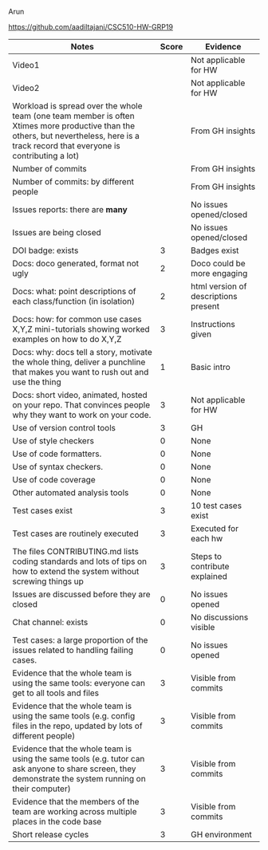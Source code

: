 Arun

https://github.com/aadiltajani/CSC510-HW-GRP19

|Notes|Score|Evidence|
|-----|---------|---------|
|Video1|  | Not applicable for HW  | 
|Video2|  | Not applicable for HW | 
|Workload is spread over the whole team (one team member is often Xtimes more productive than the others, but nevertheless, here is a track record that everyone is contributing a lot)|  | From GH insights |
|Number of commits|  | From GH insights |
|Number of commits: by different people|  | From GH insights |
|Issues reports: there are **many**|  | No issues opened/closed |
|Issues are being closed|  | No issues opened/closed |
|DOI badge: exists| 3 | Badges exist |
|Docs: doco generated, format not ugly | 2 | Doco could be more engaging |
|Docs: what: point descriptions of each class/function (in isolation) | 2 | html version of descriptions present |
|Docs: how: for common use cases X,Y,Z mini-tutorials showing worked examples on how to do X,Y,Z| 3 | Instructions given |
|Docs: why: docs tell a story, motivate the whole thing, deliver a punchline that makes you want to rush out and use the thing| 1 | Basic intro |
|Docs: short video, animated, hosted on your repo. That convinces people why they want to work on your code.| 3 | Not applicable for HW |
|Use of version control tools| 3 | GH |
|Use of style checkers | 0 | None |
|Use of code formatters. | 0 | None |
|Use of syntax checkers. | 0 | None |
|Use of code coverage | 0 | None |
|Other automated analysis tools| 0 | None |
|Test cases exist| 3 | 10 test cases exist |
|Test cases are routinely executed| 3 | Executed for each hw |
|The files CONTRIBUTING.md lists coding standards and lots of tips on how to extend the system without screwing things up| 3 | Steps to contribute explained |
|Issues are discussed before they are closed| 0 | No issues opened |
|Chat channel: exists| 0 | No discussions visible |
|Test cases: a large proportion of the issues related to handling failing cases.| 0 | No issues opened |
|Evidence that the whole team is using the same tools: everyone can get to all tools and files| 3 | Visible from commits |
|Evidence that the whole team is using the same tools (e.g. config files in the repo, updated by lots of different people)| 3 | Visible from commits |
|Evidence that the whole team is using the same tools (e.g. tutor can ask anyone to share screen, they demonstrate the system running on their computer)| 3 | Visible from commits |
|Evidence that the members of the team are working across multiple places in the code base| 3 | Visible from commits |
|Short release cycles | 3 | GH environment |
